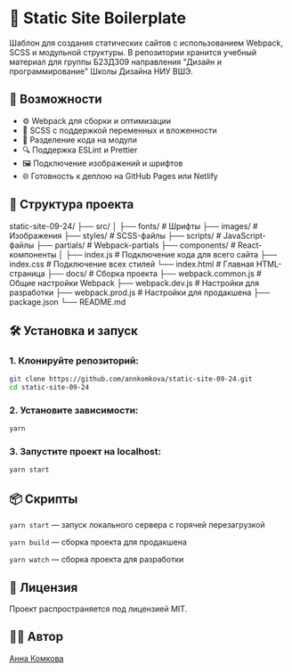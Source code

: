 # 🧱 Static Site Boilerplate

Шаблон для создания статических сайтов с использованием Webpack, SCSS и модульной структуры. В репозитории хранится учебный материал для группы Б23ДЗ09 направления "Дизайн и программирование" Школы Дизайна НИУ ВШЭ.

## 🚀 Возможности

- ⚙️ Webpack для сборки и оптимизации
- 🎨 SCSS с поддержкой переменных и вложенности
- 🧩 Разделение кода на модули
- 🔍 Поддержка ESLint и Prettier
- 🖼️ Подключение изображений и шрифтов
- 🌐 Готовность к деплою на GitHub Pages или Netlify

## 📁 Структура проекта

static-site-09-24/ ├── src/ │ ├── fonts/ # Шрифты ├── images/ # Изображения ├── styles/ # SCSS-файлы ├── scripts/ # JavaScript-файлы ├── partials/ # Webpack-partials ├── components/ # React-компоненты │ ├── index.js # Подключение кода для всего сайта ├── index.css # Подключение всех стилей └── index.html # Главная HTML-страница ├── docs/ # Сборка проекта ├── webpack.common.js # Общие настройки Webpack ├── webpack.dev.js # Настройки для разработки ├── webpack.prod.js # Настройки для продакшена ├── package.json └── README.md

## 🛠 Установка и запуск

### 1. Клонируйте репозиторий:

```bash
git clone https://github.com/annkomkova/static-site-09-24.git
cd static-site-09-24
```

### 2. Установите зависимости:

```bash
yarn
```

### 3. Запустите проект на localhost:

```bash
yarn start
```

## 📦 Скрипты

`yarn start` — запуск локального сервера с горячей перезагрузкой

`yarn build` — сборка проекта для продакшена

`yarn watch` — сборка проекта для разработки

## 📄 Лицензия

Проект распространяется под лицензией MIT.

## 👩‍💻 Автор

[Анна Комкова](https://github.com/annkomkova)
